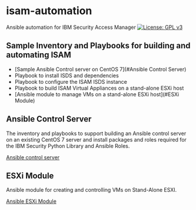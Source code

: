 # isam-automation
Ansible automation for IBM Security Access Manager
[![License: GPL v3](https://img.shields.io/badge/License-GPLv3-blue.svg)](https://www.gnu.org/licenses/gpl-3.0)
## Sample Inventory and Playbooks for building and automating ISAM
* [Sample Ansible Control server on CentOS 7](#Ansible Control Server)
* Playbook to install ISDS and dependencies
* Playbook to configure the ISAM ISDS instance
* Playbook to build ISAM Virtual Appliances on a stand-alone ESXi host
* [Ansible module to manage VMs on a stand-alone ESXi host](#ESXi Module)

## Ansible Control Server
The inventory and playbooks to support building an Ansible control server on an existing CentOS 7 server and install packages and roles required for the IBM Security Python Library and Ansible Roles.

[Ansible control server](https://techlink.microknight.com/2019/06/23/ansible-control-system-for-isam/)

## ESXi Module
Ansible module for creating and controlling VMs on Stand-Alone ESXI.

[Ansible ESXi Module](https://techlink.microknight.com/2019/11/19/ansible-esxi-module/)

